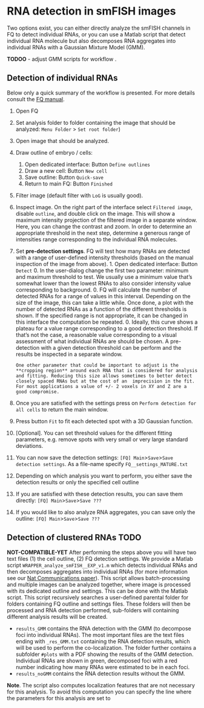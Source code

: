 # RNA detection in smFISH images

Two options exist, you can either directly analyze the smFISH channels in FQ to
detect individual RNAs, or you can use a Matlab script that detect individual RNA
molecule but also decomposes RNA aggregates into individual RNAs with a Gaussian
Mixture Model (GMM).

**TODOO** - adjust GMM scripts for workflow .

## Detection of individual RNAs

Below only a quick summary of the workflow is presented. For more details consult
the [FQ manual](<>).

1.  Open FQ
2.  Set analysis folder to folder containing the image that should be analyzed:
    `Menu Folder` > `Set root folder`)
3.  Open image that should be analyzed.
4.  Draw outline of embryo / cells:
    1.  Open dedicated interface: 	Button	`Define outlines`
    2.  Draw a new cell: Button	`New cell`
    3.  Save outline: Button	`Quick-save`
    4.  Return to main FQ: Button 	`Finished`
5.  Filter image (default filter with `LoG` is usually good).
6.  Inspect image. On the right part of the interface select `Filtered image`,
    disable `outline`, and double click on the image. This will show a maximum
    intensity projection of the filtered image in a separate window. Here, you can
    change the contrast and zoom. In order to determine an appropriate threshold
    in the next step, determine a generous range of intensities range corresponding
    to the individual RNA molecules.
7.  Set **pre-detection settings**. FQ will test how many RNAs are detected with a
    range of user-defined intensity thresholds (based on the manual inspection of
    the image from above).
        1. Open dedicated interface:	Button `Detect`
        0. In the user-dialog change the first two parameter: minimum and maximum
           threshold to test. We usually use a minimum value that’s somewhat lower
           than the lowest RNAs to also consider intensity value corresponding to background.
        0. FQ will calculate the number of detected RNAs for a range of values in
           this interval. Depending on the size of the image, this can take a little while. Once done, a plot with the number of detected RNAs as a function of the different thresholds is shown. If the specified range is not appropriate, it can be changed in this interface the computation be repeated.
         0. Ideally, this curve shows a plateau for a value range corresponding to a
           good detection threshold. If that’s not the case, a reasonable value
           corresponding to a visual assessment of what individual RNAs are should be chosen. A pre-detection with a given detection threshold can be perform and the results be inspected in a separate window.

        One other parameter that could be important to adjust is the **cropping region** around each RNA that is considered for analysis and fitting. Reducing this size allows sometimes to better detect closely spaced RNAs but at the cost of an  imprecision in the fit. For most applications a value of +/- 2 voxels in XY and Z are a good compromise.

8.  Once you are satisfied with the settings press on `Perform detection for all cells` to return the main window.
9.  Press button `Fit` to fit each detected spot with a 3D Gaussian function.
10. [Optional]. You can set threshold values for the different fitting parameters,
    e.g. remove spots with very small or very large standard deviations.
11. You can now save the detection settings: `[FQ] Main`>`Save`>`Save detection settings`.
    As a file-name specify `FQ__settings_MATURE.txt`
12. Depending on which analysis you want to perform, you either save the detection
    results or only the specified cell outline
13. If you are satisfied with these detection results, you can save them directly:  `[FQ] Main`>`Save`>`Save ???`
14. If you would like to also analyze RNA aggregates, you can save only the outline: `[FQ] Main`>`Save`>`Save ???`

## Detection of clustered RNAs **TODO**

**NOT-COMPATIBLE-YET**
After performing the steps above you will have two text files (1) the cell outline,
(2) FQ detection settings. We provide a Matlab script `WRAPPER_analyze_smFISH__EXP_v1.m`
which detects individual RNAs and then decomposes aggregates into individual RNAs
(for more information see our [Nat Communications paper](ToBeAdded)). This
script allows batch-processing and multiple images can be analyzed together, where image is
 processed with its dedicated outline and settings. This can be done with the
 Matlab script. This script recursively searches a user-defined parental folder
 for folders containing FQ outline and settings files. These folders will then
 be processed and RNA detection performed, sub-folders will containing different
 analysis results will be created.

-   `results_GMM` contains the RNA detection with the GMM (to decompose foci into
    individual RNAs). The most important files are the text files ending
    with `_res_GMM.txt` containing the RNA detection results, which will be used
    to perform the co-localization. The folder further contains a subfolder `#plots`
    with a PDF showing the results of the GMM detection. Individual RNAs are
     shown in green, decomposed foci with a red number indicating how many RNAs
    were estimated to be in each foci.
-   `results_noGMM` contains the RNA detection results without the GMM.

**Note**. The script also computes localization features that are not necessary
for this analysis. To avoid this computation you can specify the line where
the parameters for this analysis are set to
